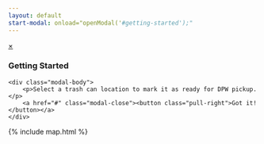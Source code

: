 ```yaml
---
layout: default
start-modal: onload="openModal('#getting-started');"
---
```



<div id="getting-started" class="modal-container">  
    <div class="modal-header">
        <a href="#" class="modal-close close">×</a>
        <h3><i class="fa fa-home"></i> Getting Started</h3>
    </div>

    <div class="modal-body">
        <p>Select a trash can location to mark it as ready for DPW pickup.</p>
        <a href="#" class="modal-close"><button class="pull-right">Got it!</button></a>
    </div>
</div>


{% include map.html %}



<!--Trash Can Info - modal that will appear when a trash location on the map is click
<div id="trash-can-info" class="modal-container">  
    <div class="modal-header">
        <a href="#" class="modal-close close">×</a>
        <h3><i class="fa fa-map-marker"></i> Details</h3>
    </div>

    <div class="modal-body">
        <ul class="list-icon-group">
            <li><i class="fa fa-clock-o"></i> Last Pickup: 00:00 PM</li>
            <li><i class="fa fa-info-circle"></i> 
                Features:&nbsp;&nbsp;
                <span class="can-types">
                <i class="fa fa-certificate on"></i>
                <i class="fa fa-recycle"></i>
                <i class="fa fa-fire on"></i>
                <i class="fa fa-trash gray"><span class="sml-txt">G</span></i>
                <i class="fa fa-trash black on"><span class="sml-txt">B</span></i>
                </span>
            </li>
            <li><i class="fa fa-comment"></i> Recent Comments
                <ul class="recent-comments">
                    <li>Comment here <span class="sml-txt">(Apr 1, 2016)</span></li>
                    <li>Comment here <span class="sml-txt">(Mar 11, 2016)</span></li>
                    <li>Comment here <span class="sml-txt">(Dec 20, 2015)</span></li>
                </ul>
            </li>
        </ul>

        <hr>

        <h3>New Pickup Request</h3>
        <form id="new-pickup-form">
            <input type="number" name="bag-number" id="bag-number" placeholder="# of Bags" required>
            <textarea name="comments" id="comments" placeholder="Comments? (Optional)"></textarea>
            <button type="submit" form="new-pickup-form" value="Create" class="pull-right">Create</button>
        </form>

    </div>
</div>
-->